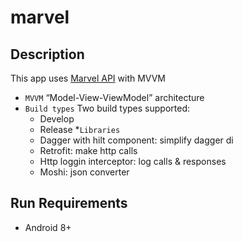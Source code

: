 # marvel

## Description
This app uses [Marvel API](https://developer.marvel.com) with MVVM

* `MVVM` “Model-View-ViewModel” architecture
* `Build types` Two build types supported:
	* Develop
	* Release
*`Libraries`
    * Dagger with hilt component: simplify dagger di
    * Retrofit: make http calls
    * Http loggin interceptor: log calls & responses
    * Moshi: json converter

## Run Requirements
* Android 8+